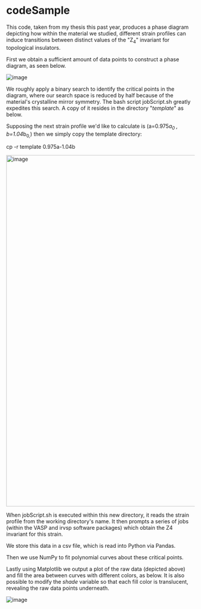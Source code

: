 # codeSample
This code, taken from my thesis this past year, produces a phase diagram depicting how within the material we studied, different 
strain profiles can induce transitions between distinct values of the "Z<sub>4</sub>" invariant for topological insulators.

First we obtain a sufficient amount of data points to construct a phase diagram, as seen below. 


![image](https://github.com/iAmTheWalrusOperator/codeSample/assets/123112044/525004a2-f91d-487a-85ab-72f046440fcd)



We roughly apply a binary search to identify the critical points in the diagram, where our search space is reduced by half because of the material's crystalline mirror symmetry.
The bash script jobScript.sh greatly expedites this search. A copy of it resides in the directory "_template_" as below.

Supposing the next strain profile we'd like to calculate is (a=0.975*a<sub>0</sub> , b=1.04*b<sub>0,</sub>) then we simply copy the template directory:

cp -r template 0.975a-1.04b

<img width="937" alt="image" src="https://github.com/iAmTheWalrusOperator/codeSample/assets/123112044/c670da50-0874-4e1c-a1bc-315f129e3c8e">

When jobScript.sh is executed within this new directory, it reads the strain profile from the working directory's name.
It then prompts a series of jobs (within the VASP and irvsp software packages) which obtain the Z4 invariant for this strain.

We store this data in a csv file, which is read into Python via Pandas.

Then we use NumPy to fit polynomial curves about these critical points.

Lastly using Matplotlib we output a plot of the raw data (depicted above) and fill the area between curves with different colors, as below.
It is also possible to modify the _shade_ variable so that each fill color is translucent, revealing the raw data points underneath. 

![image](https://github.com/iAmTheWalrusOperator/codeSample/assets/123112044/9f69e32b-4dda-40aa-b757-132aba9fbd3c)

